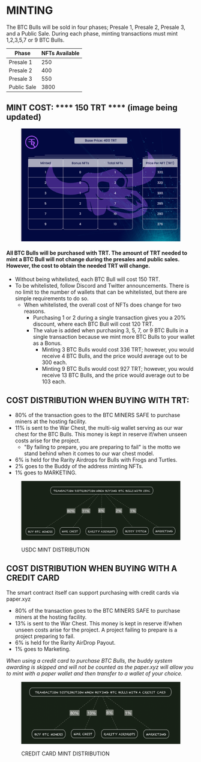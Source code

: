 # MINTING

The BTC Bulls will be sold in four phases; Presale 1, Presale 2, Presale 3, and a Public Sale. During each phase, minting transactions must mint 1,2,3,5,7 or 9 BTC Bulls.&#x20;

| Phase       | NFTs Available  |
| ----------- | --------------- |
| Presale 1   | 250             |
| Presale 2   | 400             |
| Presale 3   | 550             |
| Public Sale | 3800            |



## MINT COST:   \*\*\*\* 150 TRT \*\*\*\* (image being updated)

<figure><img src="../../.gitbook/assets/designneded-05 (1).jpg" alt=""><figcaption></figcaption></figure>

#### All BTC Bulls will be purchased with TRT. The amount of TRT needed to mint a BTC Bull will not change during the presales and public sales. However, the cost to obtain the needed TRT will change.&#x20;

* Without being whitelisted, each BTC Bull will cost 150 TRT.&#x20;
* To be whitelisted, follow Discord and Twitter announcements. There is no limit to the number of wallets that can be whitelisted, but there are simple requirements to do so.
  * When whitelisted, the overall cost of NFTs does change for two reasons.  &#x20;
    * Purchasing 1 or 2 during a single transaction gives you a 20% discount, where each BTC Bull will cost 120 TRT.&#x20;
    * The value is added when purchasing 3, 5, 7, or 9 BTC Bulls in a single transaction because we mint more BTC Bulls to your wallet as a Bonus.&#x20;
      * Minting 3 BTC Bulls would cost 336 TRT; however, you would receive 4 BTC Bulls, and the price would average out to be 300 each.&#x20;
      * Minting 9 BTC Bulls would cost 927 TRT; however, you would receive 13 BTC Bulls, and the price would average out to be 103 each.&#x20;

## COST DISTRIBUTION WHEN BUYING WITH TRT:&#x20;

* 80% of the transaction goes to the BTC MINERS SAFE to purchase miners at the hosting facility.&#x20;
* 11% is sent to the War Chest, the multi-sig wallet serving as our war chest for the BTC Bulls. This money is kept in reserve if/when unseen costs arise for the project.&#x20;
  * "By failing to prepare, you are preparing to fail" is the motto we stand behind when it comes to our war chest model.
* 6% is held for the Rarity Airdrops for Bulls with Frogs and Turtles.
* 2% goes to the Buddy of the address minting NFTs.
* 1% goes to MARKETING.

<figure><img src="../../.gitbook/assets/image (1) (4).png" alt=""><figcaption><p>USDC MINT DISTRIBUTION</p></figcaption></figure>

## COST DISTRIBUTION WHEN BUYING WITH A CREDIT CARD

The smart contract itself can support purchasing with credit cards via paper.xyz

* 80% of the transaction goes to the BTC MINERS SAFE to purchase miners at the hosting facility.&#x20;
* 13% is sent to the War Chest. This money is kept in reserve if/when unseen costs arise for the project. A project failing to prepare is a project preparing to fail.&#x20;
* 6% is held for the Rarity AirDrop Payout.
* 1% goes to Marketing.

_When using a credit card to purchase BTC Bulls, the buddy system awarding is skipped and will not be counted as the paper.xyz will allow you to mint with a paper wallet and then transfer to a wallet of your choice._&#x20;

<figure><img src="../../.gitbook/assets/image (10).png" alt=""><figcaption><p>CREDIT CARD MINT DISTRIBUTION</p></figcaption></figure>
